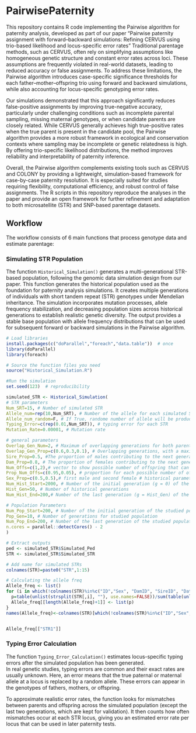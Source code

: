 # PairwisePaternity
This repository contains R code implementing the Pairwise algorithm for paternity analysis, developed as part of our paper “Pairwise paternity assignment with forward–backward simulations: Refining CERVUS using trio-based likelihood and locus-specific error rates” Traditional parentage methods, such as CERVUS, often rely on simplifying assumptions like homogeneous genetic structure and constant error rates across loci. These assumptions are frequently violated in real-world datasets, leading to reduced accuracy or false assignments. To address these limitations, the Pairwise algorithm introduces case-specific significance thresholds for each father–mother–offspring trio using forward and backward simulations, while also accounting for locus-specific genotyping error rates.

Our simulations demonstrated that this approach significantly reduces false-positive assignments by improving true-negative accuracy, particularly under challenging conditions such as incomplete parental sampling, missing maternal genotypes, or when candidate parents are closely related. While CERVUS generally achieves high true-positive rates when the true parent is present in the candidate pool, the Pairwise algorithm provides a more robust framework in ecological and conservation contexts where sampling may be incomplete or genetic relatedness is high. By offering trio-specific likelihood distributions, the method improves reliability and interpretability of paternity inference.

Overall, the Pairwise algorithm complements existing tools such as CERVUS and COLONY by providing a lightweight, simulation-based framework for case-by-case paternity resolution. It is especially suited for studies requiring flexibility, computational efficiency, and robust control of false assignments. The R scripts in this repository reproduce the analyses in the paper and provide an open framework for further refinement and adaptation to both microsatellite (STR) and SNP-based parentage datasets.

## Workflow

The workflow consists of 6 main functions that process genotype data and estimate parentage:

### Simulating STR Population

The function `Historical_Simulation()` generates a multi-generational STR-based population, following the genomic data simulation design from our paper.
This function generates the historical population used as the foundation for paternity analysis simulations. It creates multiple generations of individuals with short tandem repeat (STR) genotypes under Mendelian inheritance. The simulation incorporates mutation processes, allele frequency stabilization, and decreasing population sizes across historical generations to establish realistic genetic diversity. The output provides a stable base population with allele frequency distributions that can be used for subsequent forward or backward simulations in the Pairwise algorithm.

```R
# Load libraries
install.packages(c("doParallel","foreach","data.table"))  # once
library(doParallel)
library(foreach)

# Source the function files you need
source("Historical_Simulation.R")

#Run the simulation
set.seed(123)  # reproducibility

simulated_STR <- Historical_Simulation(
# STR parameters
Num_SRT=15, # Number of simulated STR
Allele_num=rep(10,Num_SRT), # Number of the allele for each simulated STR
Allele_num_random=F, # If True, randome number of allele will be produced based on Min_allele_num and Max_allele_num
Typing_Error=c(rep(0.01,Num_SRT)), # typing error for each STR
Mutation_Rate=0.00001, # Mutation rate

# general parameters
Overlap_Gen_Num=2, # Maximum of overlapping generations for both parents
Overlap_Gen_Prop=c(0.6,0.3,0.1), # Overlapping generations, with a maximum of Overlap_Gen_Num +1 generations for both parents
Sire_Prop=0.5, #The proportion of males contributing to the next generation
Dam_Prop=0.8, # The proportion of females contributing to the next generation
Num_Offs=c(1,2),# vector to show possible number of offspring that can be seen in simulation
Prop_Num_Offs=c(0.95,0.05), # proportion for each possible number of offspring in Num_Offs
Sex_Prop=c(0.5,0.5),# first male and second female # historical parameters
Num_Hist_Start=2000, # Number of the initial generation (g = 0) of the historical population
Hist_Gen=50, # Number of historical generations
Num_Hist_End=200,# Number of the last generation (g = Hist_Gen) of the historical population

# Population Parameters
Num_Pop_Start=200, # Number of the initial generation of the studied population
Pop_Gen=10, # Number of generations for studied population
Num_Pop_End=200, # Number of the last generation of the studied population
n.cores = parallel::detectCores() - 2
)

# Extract outputs
ped <- simulated_STR$Simulated_Ped
STR <- simulated_STR$Simulated_STR

# Add name for simulated STRs
colnames(STR)=paste0("STR",1:15)

# Calculating the allele freq
Allele_freq <- list()
for (i in which(!colnames(STR)%in%c("ID","Sex", "DamID", "SireID", "Date"))) {
  p=table(unlist(strsplit(STR[,i], ""), use.names=FALSE))/sum(table(unlist(strsplit(STR[,i], ""), use.names=FALSE)))
  Allele_freq[[length(Allele_freq)+1]] <- list(p)
}
names(Allele_freq)<-colnames(STR)[which(!colnames(STR)%in%c("ID","Sex", "DamID", "SireID", "Date"))]


Allele_freq[["STR1"]]

```

### Typing Error Calculation

The function `Typing_Error_Calculation()` estimates locus-specific typing errors after the simulated population has been generated.  
In real genetic studies, typing errors are common and their exact rates are usually unknown. Here, an error means that the true paternal or maternal allele at a locus is replaced by a random allele. These errors can appear in the genotypes of fathers, mothers, or offspring.  

To approximate realistic error rates, the function looks for mismatches between parents and offspring across the simulated population (except the last two generations, which are kept for validation). It then counts how often mismatches occur at each STR locus, giving you an estimated error rate per locus that can be used in later paternity tests.



